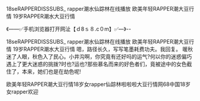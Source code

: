 18seRAPPERDISSSUBS_
rapper潮水仙踪林在线播放
欧美年轻RAPPER潮大豆行情
19岁RAPPER潮水大豆行情


《——✅手机浏览器打开网沚【ｄ8ｓ８.c０m】✅—》--

18seRAPPERDISSSUBS_
rapper潮水仙踪林在线播放
欧美年轻RAPPER潮大豆行情
19岁RAPPER潮水大豆行情
嗯，路径长久，写写笔墨耗费功夫。我回复。
暖秋迷了人眼，秋色入了民心。小井沟啊，你究竟有还好吗的运气?何以你的迷惑偏巧遇上了更大迷惑的挑拨?时也?运也?那些慕名而来的好色者们，竟被途中的女色截住了，本来，她们也是在劫色呢!





欧美年轻RAPPER潮大豆行情18岁女rapper仙踪林啦啦啦大豆行情网68中国18岁女rapper欢迎
